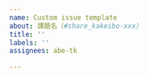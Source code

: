```yaml
---
name: Custom issue template
about: 課題名（#share_kakeibo-xxx）
title: ''
labels: ''
assignees: abe-tk

---
```



